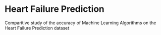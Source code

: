 # Heart Failure Prediction
Comparitive study of the accuracy of Machine Learning Algorithms on the Heart Failure Prediction dataset
